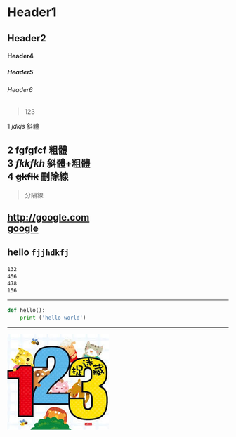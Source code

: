 # Header1
## Header2

#### Header4
##### Header5
###### Header6

 >123


 1 *jdkjs*       斜體

 2 **fgfgfcf**   粗體  
 3 ***fkkfkh***  斜體+粗體  
 4 ~~gkflk~~     刪除線  
--- 
> 分隔線

<http://google.com>  
[google](http://google.com)
---
hello `fjjhdkfj`
---
```
132  
456  
478  
156  
```
----
```python
def hello():
    print ('hello world')

```
---
![](./123.jfif)



